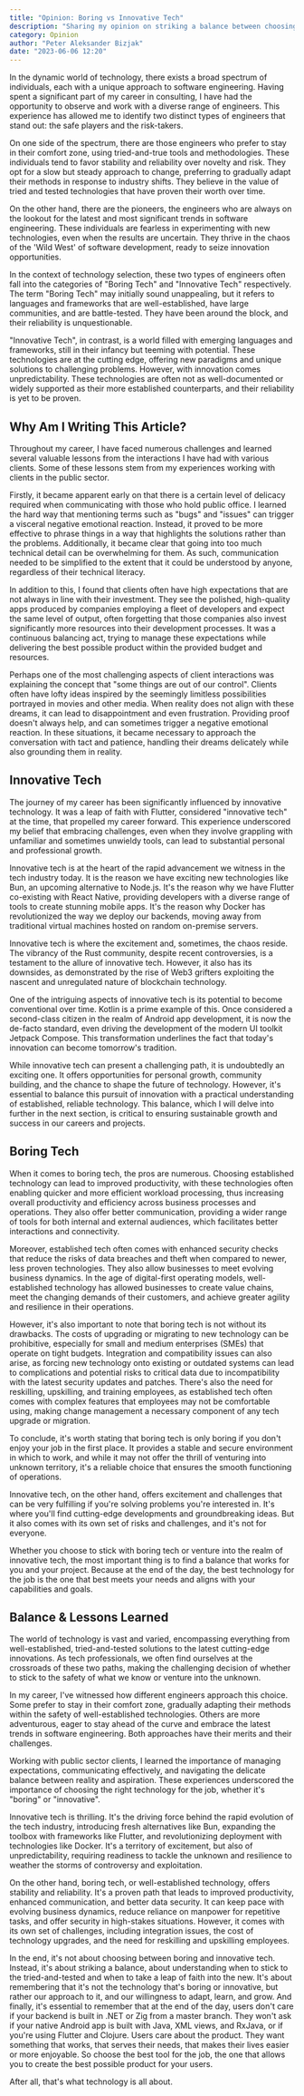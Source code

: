 ```yaml
---
title: "Opinion: Boring vs Innovative Tech"
description: "Sharing my opinion on striking a balance between choosing a safe approach versus the Wild West"
category: Opinion
author: "Peter Aleksander Bizjak"
date: "2023-06-06 12:20"
---
```


In the dynamic world of technology, there exists a broad spectrum of individuals, each with a unique approach to software engineering. Having spent a significant part of my career in consulting, I have had the opportunity to observe and work with a diverse range of engineers. This experience has allowed me to identify two distinct types of engineers that stand out: the safe players and the risk-takers.

On one side of the spectrum, there are those engineers who prefer to stay in their comfort zone, using tried-and-true tools and methodologies. These individuals tend to favor stability and reliability over novelty and risk. They opt for a slow but steady approach to change, preferring to gradually adapt their methods in response to industry shifts. They believe in the value of tried and tested technologies that have proven their worth over time.

On the other hand, there are the pioneers, the engineers who are always on the lookout for the latest and most significant trends in software engineering. These individuals are fearless in experimenting with new technologies, even when the results are uncertain. They thrive in the chaos of the 'Wild West' of software development, ready to seize innovation opportunities.

In the context of technology selection, these two types of engineers often fall into the categories of "Boring Tech" and "Innovative Tech" respectively. The term "Boring Tech" may initially sound unappealing, but it refers to languages and frameworks that are well-established, have large communities, and are battle-tested. They have been around the block, and their reliability is unquestionable.

"Innovative Tech", in contrast, is a world filled with emerging languages and frameworks, still in their infancy but teeming with potential. These technologies are at the cutting edge, offering new paradigms and unique solutions to challenging problems. However, with innovation comes unpredictability. These technologies are often not as well-documented or widely supported as their more established counterparts, and their reliability is yet to be proven.

## Why Am I Writing This Article?

Throughout my career, I have faced numerous challenges and learned several valuable lessons from the interactions I have had with various clients. Some of these lessons stem from my experiences working with clients in the public sector.

Firstly, it became apparent early on that there is a certain level of delicacy required when communicating with those who hold public office. I learned the hard way that mentioning terms such as "bugs" and "issues" can trigger a visceral negative emotional reaction. Instead, it proved to be more effective to phrase things in a way that highlights the solutions rather than the problems. Additionally, it became clear that going into too much technical detail can be overwhelming for them. As such, communication needed to be simplified to the extent that it could be understood by anyone, regardless of their technical literacy.

In addition to this, I found that clients often have high expectations that are not always in line with their investment. They see the polished, high-quality apps produced by companies employing a fleet of developers and expect the same level of output, often forgetting that those companies also invest significantly more resources into their development processes. It was a continuous balancing act, trying to manage these expectations while delivering the best possible product within the provided budget and resources.

Perhaps one of the most challenging aspects of client interactions was explaining the concept that "some things are out of our control". Clients often have lofty ideas inspired by the seemingly limitless possibilities portrayed in movies and other media. When reality does not align with these dreams, it can lead to disappointment and even frustration. Providing proof doesn't always help, and can sometimes trigger a negative emotional reaction. In these situations, it became necessary to approach the conversation with tact and patience, handling their dreams delicately while also grounding them in reality.

## Innovative Tech

The journey of my career has been significantly influenced by innovative technology. It was a leap of faith with Flutter, considered "innovative tech" at the time, that propelled my career forward. This experience underscored my belief that embracing challenges, even when they involve grappling with unfamiliar and sometimes unwieldy tools, can lead to substantial personal and professional growth.

Innovative tech is at the heart of the rapid advancement we witness in the tech industry today. It is the reason we have exciting new technologies like Bun, an upcoming alternative to Node.js. It's the reason why we have Flutter co-existing with React Native, providing developers with a diverse range of tools to create stunning mobile apps. It's the reason why Docker has revolutionized the way we deploy our backends, moving away from traditional virtual machines hosted on random on-premise servers.

Innovative tech is where the excitement and, sometimes, the chaos reside. The vibrancy of the Rust community, despite recent controversies, is a testament to the allure of innovative tech. However, it also has its downsides, as demonstrated by the rise of Web3 grifters exploiting the nascent and unregulated nature of blockchain technology.

One of the intriguing aspects of innovative tech is its potential to become conventional over time. Kotlin is a prime example of this. Once considered a second-class citizen in the realm of Android app development, it is now the de-facto standard, even driving the development of the modern UI toolkit Jetpack Compose. This transformation underlines the fact that today's innovation can become tomorrow's tradition.

While innovative tech can present a challenging path, it is undoubtedly an exciting one. It offers opportunities for personal growth, community building, and the chance to shape the future of technology. However, it's essential to balance this pursuit of innovation with a practical understanding of established, reliable technology. This balance, which I will delve into further in the next section, is critical to ensuring sustainable growth and success in our careers and projects.

## Boring Tech

When it comes to boring tech, the pros are numerous. Choosing established technology can lead to improved productivity, with these technologies often enabling quicker and more efficient workload processing, thus increasing overall productivity and efficiency across business processes and operations​​. They also offer better communication, providing a wider range of tools for both internal and external audiences, which facilitates better interactions and connectivity​.

Moreover, established tech often comes with enhanced security checks that reduce the risks of data breaches and theft when compared to newer, less proven technologies​. They also allow businesses to meet evolving business dynamics. In the age of digital-first operating models, well-established technology has allowed businesses to create value chains, meet the changing demands of their customers, and achieve greater agility and resilience in their operations​.

However, it's also important to note that boring tech is not without its drawbacks. The costs of upgrading or migrating to new technology can be prohibitive, especially for small and medium enterprises (SMEs) that operate on tight budgets​. Integration and compatibility issues can also arise, as forcing new technology onto existing or outdated systems can lead to complications and potential risks to critical data due to incompatibility with the latest security updates and patches​. There's also the need for reskilling, upskilling, and training employees, as established tech often comes with complex features that employees may not be comfortable using, making change management a necessary component of any tech upgrade or migration.​

To conclude, it's worth stating that boring tech is only boring if you don't enjoy your job in the first place. It provides a stable and secure environment in which to work, and while it may not offer the thrill of venturing into unknown territory, it's a reliable choice that ensures the smooth functioning of operations.

Innovative tech, on the other hand, offers excitement and challenges that can be very fulfilling if you're solving problems you're interested in. It's where you'll find cutting-edge developments and groundbreaking ideas. But it also comes with its own set of risks and challenges, and it's not for everyone.

Whether you choose to stick with boring tech or venture into the realm of innovative tech, the most important thing is to find a balance that works for you and your project. Because at the end of the day, the best technology for the job is the one that best meets your needs and aligns with your capabilities and goals.

## Balance & Lessons Learned

The world of technology is vast and varied, encompassing everything from well-established, tried-and-tested solutions to the latest cutting-edge innovations. As tech professionals, we often find ourselves at the crossroads of these two paths, making the challenging decision of whether to stick to the safety of what we know or venture into the unknown.

In my career, I've witnessed how different engineers approach this choice. Some prefer to stay in their comfort zone, gradually adapting their methods within the safety of well-established technologies. Others are more adventurous, eager to stay ahead of the curve and embrace the latest trends in software engineering. Both approaches have their merits and their challenges.

Working with public sector clients, I learned the importance of managing expectations, communicating effectively, and navigating the delicate balance between reality and aspiration. These experiences underscored the importance of choosing the right technology for the job, whether it's "boring" or "innovative".

Innovative tech is thrilling. It's the driving force behind the rapid evolution of the tech industry, introducing fresh alternatives like Bun, expanding the toolbox with frameworks like Flutter, and revolutionizing deployment with technologies like Docker. It's a territory of excitement, but also of unpredictability, requiring readiness to tackle the unknown and resilience to weather the storms of controversy and exploitation.

On the other hand, boring tech, or well-established technology, offers stability and reliability. It's a proven path that leads to improved productivity, enhanced communication, and better data security. It can keep pace with evolving business dynamics, reduce reliance on manpower for repetitive tasks, and offer security in high-stakes situations. However, it comes with its own set of challenges, including integration issues, the cost of technology upgrades, and the need for reskilling and upskilling employees.

In the end, it's not about choosing between boring and innovative tech. Instead, it's about striking a balance, about understanding when to stick to the tried-and-tested and when to take a leap of faith into the new. It's about remembering that it's not the technology that's boring or innovative, but rather our approach to it, and our willingness to adapt, learn, and grow. And finally, it's essential to remember that at the end of the day, users don't care if your backend is built in .NET or Zig from a master branch. They won't ask if your native Android app is built with Java, XML views, and RxJava, or if you're using Flutter and Clojure. Users care about the product. They want something that works, that serves their needs, that makes their lives easier or more enjoyable. So choose the best tool for the job, the one that allows you to create the best possible product for your users.

After all, that's what technology is all about.
